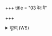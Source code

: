 +++
title = "03 वेद वै"

+++
<details><summary>मूलम् (WS)</summary>

वेद वै ते सभे नाम सुभद्रासि सरस्वति ।  
अथो ये ते सभासदस्ते मे सन्तु सुवाचसः ॥ ३ ॥
</details>